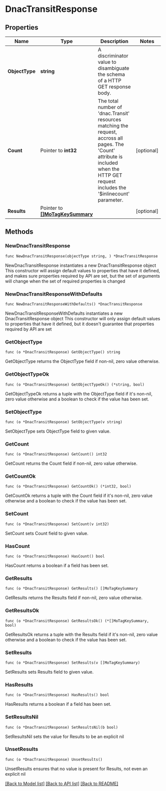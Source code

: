 # DnacTransitResponse

## Properties

Name | Type | Description | Notes
------------ | ------------- | ------------- | -------------
**ObjectType** | **string** | A discriminator value to disambiguate the schema of a HTTP GET response body. | 
**Count** | Pointer to **int32** | The total number of &#39;dnac.Transit&#39; resources matching the request, accross all pages. The &#39;Count&#39; attribute is included when the HTTP GET request includes the &#39;$inlinecount&#39; parameter. | [optional] 
**Results** | Pointer to [**[]MoTagKeySummary**](MoTagKeySummary.md) |  | [optional] 

## Methods

### NewDnacTransitResponse

`func NewDnacTransitResponse(objectType string, ) *DnacTransitResponse`

NewDnacTransitResponse instantiates a new DnacTransitResponse object
This constructor will assign default values to properties that have it defined,
and makes sure properties required by API are set, but the set of arguments
will change when the set of required properties is changed

### NewDnacTransitResponseWithDefaults

`func NewDnacTransitResponseWithDefaults() *DnacTransitResponse`

NewDnacTransitResponseWithDefaults instantiates a new DnacTransitResponse object
This constructor will only assign default values to properties that have it defined,
but it doesn't guarantee that properties required by API are set

### GetObjectType

`func (o *DnacTransitResponse) GetObjectType() string`

GetObjectType returns the ObjectType field if non-nil, zero value otherwise.

### GetObjectTypeOk

`func (o *DnacTransitResponse) GetObjectTypeOk() (*string, bool)`

GetObjectTypeOk returns a tuple with the ObjectType field if it's non-nil, zero value otherwise
and a boolean to check if the value has been set.

### SetObjectType

`func (o *DnacTransitResponse) SetObjectType(v string)`

SetObjectType sets ObjectType field to given value.


### GetCount

`func (o *DnacTransitResponse) GetCount() int32`

GetCount returns the Count field if non-nil, zero value otherwise.

### GetCountOk

`func (o *DnacTransitResponse) GetCountOk() (*int32, bool)`

GetCountOk returns a tuple with the Count field if it's non-nil, zero value otherwise
and a boolean to check if the value has been set.

### SetCount

`func (o *DnacTransitResponse) SetCount(v int32)`

SetCount sets Count field to given value.

### HasCount

`func (o *DnacTransitResponse) HasCount() bool`

HasCount returns a boolean if a field has been set.

### GetResults

`func (o *DnacTransitResponse) GetResults() []MoTagKeySummary`

GetResults returns the Results field if non-nil, zero value otherwise.

### GetResultsOk

`func (o *DnacTransitResponse) GetResultsOk() (*[]MoTagKeySummary, bool)`

GetResultsOk returns a tuple with the Results field if it's non-nil, zero value otherwise
and a boolean to check if the value has been set.

### SetResults

`func (o *DnacTransitResponse) SetResults(v []MoTagKeySummary)`

SetResults sets Results field to given value.

### HasResults

`func (o *DnacTransitResponse) HasResults() bool`

HasResults returns a boolean if a field has been set.

### SetResultsNil

`func (o *DnacTransitResponse) SetResultsNil(b bool)`

 SetResultsNil sets the value for Results to be an explicit nil

### UnsetResults
`func (o *DnacTransitResponse) UnsetResults()`

UnsetResults ensures that no value is present for Results, not even an explicit nil

[[Back to Model list]](../README.md#documentation-for-models) [[Back to API list]](../README.md#documentation-for-api-endpoints) [[Back to README]](../README.md)


